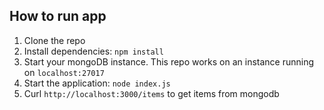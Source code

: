 ## How to run app

1. Clone the repo
2. Install dependencies: `npm install`
3. Start your mongoDB instance. This repo works on an instance running on `localhost:27017`
4. Start the application: `node index.js`
5. Curl `http://localhost:3000/items` to get items from mongodb
